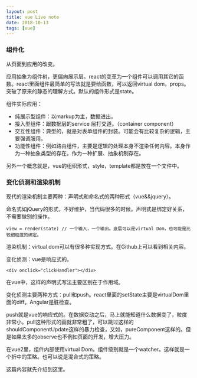 ```yaml
---
layout: post
title: vue Live note
date: 2018-10-13
tags: [vue]
---
```


### 组件化

从页面到应用的改变。

应用抽象为组件树，更偏向展示层。react的变革为一个组件可以调用其它的函数。react里面组件最简单的写法就是要给函数，可以返回virtual dom，props。突破了原来的静态的理解方式。默认的组件形式是state。

组件实际应用：

- 纯展示型组件：以markup为主，数据进出。
- 接入型组件：跟数据层的service 层打交道。（container component）
- 交互性组件：典型的，就是对表单组件的封装。可能会有比较复杂的逻辑，主要强调服用。
- 功能性组件：例如路由组件，主要是逻辑的处理本身不渲染任何内容。本身作为一种抽象类型的存在。作为一种扩展、抽象机制存在。

另外一个概念就是，vue的组织形式，style，template都是放在一个文件中。

### 变化侦测和渲染机制

现代的渲染机制主要两种：声明式和命名式的两种形式（vue&&jquery）。

命名式如jQuery的形式，不好维护，当代码很多的时候。声明式是绑定好关系，不需要做别的操作。

    view = render(state) // 一个输入，一个输出。底层可以是virtual Dom，也可能是比较细粒度的绑定。

渲染机制：virtual dom可以有很多种实现方式。在Github上可以看到相关内容。

变化侦测：vue是响应式的。

    <div onclick="clickHandler"></div>

在vue中，这样的声明式写法主要区别在于作用域。

变化侦测主要两种方式：pull和push。react里面的setState主要是virtualDom里面的diff。Angular是脏检查。

push就是vue的响应式的。在数据变动之后，马上就能知道什么数据变了，粒度非常小。pull这种形式的画就非常粗了，可以跳过这样的shouldComponentUpdate这样的暴力检查，又如，pureComponent这样的。但是如果太多的observe也不例如页面的开发，增大压力。

在vue2里，组件内部使用virtual Dom。组件级别就是一个watcher。这样就是一个折中的策略。也可以说是混合式的策略。

这篇内容就先介绍到这里。

